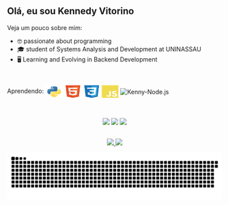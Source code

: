 ## Olá, eu sou Kennedy Vitorino

  Veja um pouco sobre mim: 
  
- 🤓  passionate about programming
- 🎓  student of Systems Analysis and Development at UNINASSAU
- 🖥️  Learning and Evolving in Backend Development

## 

<div style="display: inline_block"><br>
  Aprendendo: 
  <img align="center" alt="Kenny-Python" height="30" width="40" src="https://raw.githubusercontent.com/devicons/devicon/master/icons/python/python-original.svg">
  <img align="center" alt="Kenny-HTML" height="30" width="40" src="https://raw.githubusercontent.com/devicons/devicon/master/icons/html5/html5-original.svg">
  <img align="center" alt="Kenny-CSS" height="30" width="40" src="https://raw.githubusercontent.com/devicons/devicon/master/icons/css3/css3-original.svg">
  <img align="center" alt="Kenny-Js" height="30" width="40" src="https://raw.githubusercontent.com/devicons/devicon/master/icons/javascript/javascript-plain.svg">
  <img align="center" alt="Kenny-Node.js" height="30" width="40" src="https://cdn.jsdelivr.net/gh/devicons/devicon/icons/nodejs/nodejs-original.svg" />
</div>
<br>  

##
 <div align="center">
<a href="https://instagram.com/vitorinokennedy" target="_blank"><img src="https://img.shields.io/badge/-Instagram-%23E4405F?style=for-the-badge&logo=instagram&logoColor=white" target="_blank"></a>
  <a href = "mailto:dkennyvs@gmail.com"><img src="https://img.shields.io/badge/-Gmail-%23333?style=for-the-badge&logo=gmail&logoColor=white" target="_blank"></a>
  <a href="https://www.linkedin.com/in/kennedy-vitorino-595b63238/" target="_blank"><img src="https://img.shields.io/badge/-LinkedIn-%230077B5?style=for-the-badge&logo=linkedin&logoColor=white" target="_blank"></a> 

##
  
<div align="center">
  <a href="https://github.com/kennedyvitorino">
  <img height="180em" src="https://github-readme-stats.vercel.app/api?username=kennedyvitorino&show_icons=true&theme=dracula&include_all_commits=true&count_private=true"/>
  <img height="180em" src="https://github-readme-stats.vercel.app/api/top-langs/?username=kennedyvitorino&layout=compact&langs_count=7&theme=dracula"/>
</div>

  ![Snake animation](https://github.com/kennedyvitorino/kennedyvitorino/blob/output/github-contribution-grid-snake.svg)
 </div>
